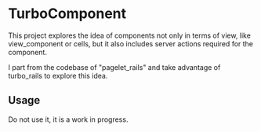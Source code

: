 # TurboComponent

This project explores the idea of components not only in terms of view, like view_component or cells, but it also includes server actions required for the component.

I part from the codebase of "pagelet_rails" and take advantage of turbo_rails to explore this idea.

## Usage

Do not use it, it is a work in progress.

